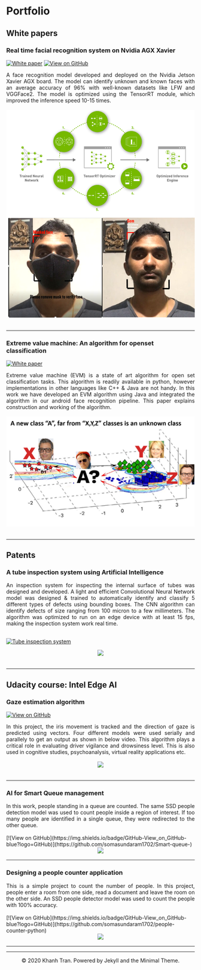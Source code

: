 # Portfolio

## White papers

### Real time facial recognition system on Nvidia AGX Xavier 

[![White paper](https://img.shields.io/badge/PDF-Read_paper-blue?logo=adobe-acrobat-reader&logoColor=white)](pdf/Face-on-edge-realtime-face-recognition.pdf)
[![View on GitHub](https://img.shields.io/badge/GitHub-View_on_GitHub-blue?logo=GitHub)](https://github.com/somasundaram1702/Unknown-face-recognition)

<div style="text-align: justify">A face recognition model developed and deployed on the Nvidia Jetson Xavier AGX board. The model can identify unknown and known faces with an average accuracy of 96% with well-known datasets like LFW and VGGFace2. The model is optimized using the TensorRT 
module, which improved the inference speed 10-15 times.</div>
<br>
<center><img src="images/Facerec_xavier_3.png"/></center>
<br>

---
### Extreme value machine: An algorithm for openset classification

[![White paper](https://img.shields.io/badge/PDF-Read_paper-blue?logo=adobe-acrobat-reader&logoColor=white)](pdf/EV_machine.pdf)

<div style="text-align: justify">Extreme value machine (EVM) is a state of art algorithm for open set classification tasks. This algorithm is readily available in python, however implementations in other languages like C++ & Java are not handy. In this work we have developed an EVM algorithm using Java and integrated the algorithm in our android face recognition pipeline. This paper explains construction and working of the algorithm.</div>
<br>
<center><img src="images/EVM_pic3.png"/></center>
<br>

---
## Patents
### A tube inspection system using Artificial Intelligence

<div style="text-align: justify">An inspection system for inspecting the internal surface of tubes was designed and developed. A light and efficient Convolutional Neural Network model was designed & trained to automatically identify and classify 5 different types of defects using bounding boxes. The CNN algorithm can identify defects of size ranging from 100 micron to a few millimeters. The algorithm was optimized to run on an edge device with at least 15 fps, making the inspection system work real time.</div>
<br>

[![Tube inspection system](https://img.shields.io/badge/Link-Read_patent-blue?logo=adobe-acrobat-reader&logoColor=white)](https://worldwide.espacenet.com/patent/search/family/062235809/publication/WO2019219956A1?q=somasundaram%20supriya%20sarkar%20sandvik)
<br>
<center><img src="images/blog_patent_pic.png"/></center>
<br>

---
## Udacity course: Intel Edge AI

### Gaze estimation algorithm

[![View on GitHub](https://img.shields.io/badge/GitHub-View_on_GitHub-blue?logo=GitHub)](https://github.com/somasundaram1702/Gaze-estimation-and-control-computer-pointer)

<div style="text-align: justify"> In this project, the iris movement is tracked and the direction of gaze is predicted using vectors. Four different models were used serially and parallely to get an output as shown in below video. This algorithm plays a critical role in evaluating driver vigilance and drowsiness level. This is also used in cognitive studies, psychoanalysis, virtual reality applications etc.</div>
<br>
<center><img src="images/gaze.gif"></center>
<br>

---

### AI for Smart Queue management

<div style="text-align: justify">In this work, people standing in a queue are counted. The same SSD people detection model was used to count people inside a region of interest. If too many people are identified in a single queue, they were redirected to the other queue.</div>
<br>
[![View on GitHub](https://img.shields.io/badge/GitHub-View_on_GitHub-blue?logo=GitHub)](https://github.com/somasundaram1702/Smart-queue-)
<br>
<center><img src="images/smart_queue.gif"/></center>

---

### Designing a people counter application

<div style="text-align: justify">This is a simple project to count the number of people. In this project, people enter a room from one side, read a document and leave the room on the other side. An SSD people detector model was used to count the people with 100% accuracy.</div> 
<br>
[![View on GitHub](https://img.shields.io/badge/GitHub-View_on_GitHub-blue?logo=GitHub)](https://github.com/somasundaram1702/people-counter-python)
<br>
<center><img src="images/people_counter.gif"/></center>

---


---
<center>© 2020 Khanh Tran. Powered by Jekyll and the Minimal Theme.</center>
